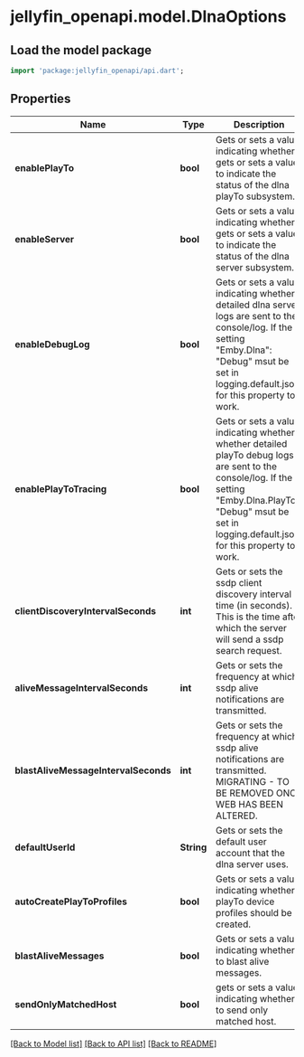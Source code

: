 # jellyfin_openapi.model.DlnaOptions

## Load the model package
```dart
import 'package:jellyfin_openapi/api.dart';
```

## Properties
Name | Type | Description | Notes
------------ | ------------- | ------------- | -------------
**enablePlayTo** | **bool** | Gets or sets a value indicating whether gets or sets a value to indicate the status of the dlna playTo subsystem. | [optional] 
**enableServer** | **bool** | Gets or sets a value indicating whether gets or sets a value to indicate the status of the dlna server subsystem. | [optional] 
**enableDebugLog** | **bool** | Gets or sets a value indicating whether detailed dlna server logs are sent to the console/log.  If the setting \"Emby.Dlna\": \"Debug\" msut be set in logging.default.json for this property to work. | [optional] 
**enablePlayToTracing** | **bool** | Gets or sets a value indicating whether whether detailed playTo debug logs are sent to the console/log.  If the setting \"Emby.Dlna.PlayTo\": \"Debug\" msut be set in logging.default.json for this property to work. | [optional] 
**clientDiscoveryIntervalSeconds** | **int** | Gets or sets the ssdp client discovery interval time (in seconds).  This is the time after which the server will send a ssdp search request. | [optional] 
**aliveMessageIntervalSeconds** | **int** | Gets or sets the frequency at which ssdp alive notifications are transmitted. | [optional] 
**blastAliveMessageIntervalSeconds** | **int** | Gets or sets the frequency at which ssdp alive notifications are transmitted. MIGRATING - TO BE REMOVED ONCE WEB HAS BEEN ALTERED. | [optional] 
**defaultUserId** | **String** | Gets or sets the default user account that the dlna server uses. | [optional] 
**autoCreatePlayToProfiles** | **bool** | Gets or sets a value indicating whether playTo device profiles should be created. | [optional] 
**blastAliveMessages** | **bool** | Gets or sets a value indicating whether to blast alive messages. | [optional] 
**sendOnlyMatchedHost** | **bool** | gets or sets a value indicating whether to send only matched host. | [optional] 

[[Back to Model list]](../README.md#documentation-for-models) [[Back to API list]](../README.md#documentation-for-api-endpoints) [[Back to README]](../README.md)


